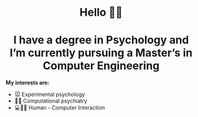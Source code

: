 <h1 align="center">Hello 👋🏽</h1>

<h1 align="center">I have a degree in Psychology and I’m currently pursuing a Master’s in Computer Engineering</h1>

**My interests are:**

- 🐭 Experimental psychology 
- 🤖🧠 Computational psychiatry
- 💻🧍‍♂️ Human - Computer Interaction
